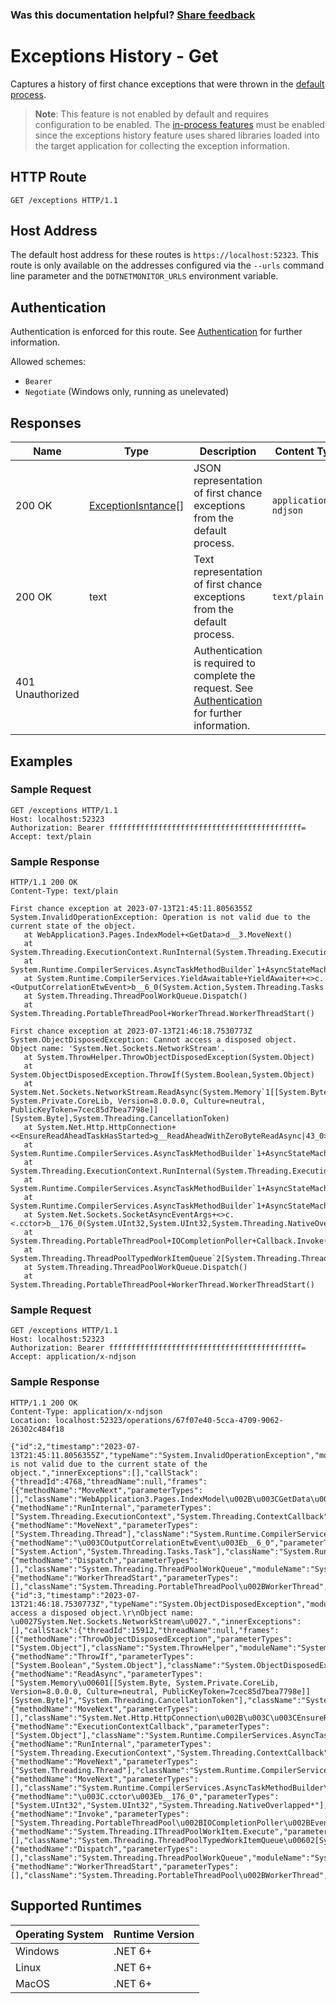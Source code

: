 
### Was this documentation helpful? [Share feedback](https://www.research.net/r/DGDQWXH?src=documentation%2Fapi%exceptions)

# Exceptions History - Get

Captures a history of first chance exceptions that were thrown in the [default process](defaultprocess.md).

>**Note**: This feature is not enabled by default and requires configuration to be enabled. The [in-process features](./../configuration/in-process-features-configuration.md) must be enabled since the exceptions history feature uses shared libraries loaded into the target application for collecting the exception information.

## HTTP Route

```http
GET /exceptions HTTP/1.1
```

## Host Address

The default host address for these routes is `https://localhost:52323`. This route is only available on the addresses configured via the `--urls` command line parameter and the `DOTNETMONITOR_URLS` environment variable.

## Authentication

Authentication is enforced for this route. See [Authentication](./../authentication.md) for further information.

Allowed schemes:
- `Bearer`
- `Negotiate` (Windows only, running as unelevated)

## Responses

| Name | Type | Description | Content Type |
|---|---|---|---|
| 200 OK | [ExceptionIsntance](definitions.md#exceptioninstance)[] | JSON representation of first chance exceptions from the default process. | `application/x-ndjson` |
| 200 OK | text | Text representation of first chance exceptions from the default process. | `text/plain` |
| 401 Unauthorized | | Authentication is required to complete the request. See [Authentication](./../authentication.md) for further information. | |

## Examples

### Sample Request

```http
GET /exceptions HTTP/1.1
Host: localhost:52323
Authorization: Bearer fffffffffffffffffffffffffffffffffffffffffff=
Accept: text/plain
```

### Sample Response

```http
HTTP/1.1 200 OK
Content-Type: text/plain

First chance exception at 2023-07-13T21:45:11.8056355Z
System.InvalidOperationException: Operation is not valid due to the current state of the object.
   at WebApplication3.Pages.IndexModel+<GetData>d__3.MoveNext()
   at System.Threading.ExecutionContext.RunInternal(System.Threading.ExecutionContext,System.Threading.ContextCallback,System.Object)
   at System.Runtime.CompilerServices.AsyncTaskMethodBuilder`1+AsyncStateMachineBox`1[System.Runtime.CompilerServices.AsyncTaskMethodBuilder`1+AsyncStateMachineBox`1+TResult,System.Runtime.CompilerServices.AsyncTaskMethodBuilder`1+AsyncStateMachineBox`1+TStateMachine].MoveNext(System.Threading.Thread)
   at System.Runtime.CompilerServices.YieldAwaitable+YieldAwaiter+<>c.<OutputCorrelationEtwEvent>b__6_0(System.Action,System.Threading.Tasks.Task)
   at System.Threading.ThreadPoolWorkQueue.Dispatch()
   at System.Threading.PortableThreadPool+WorkerThread.WorkerThreadStart()

First chance exception at 2023-07-13T21:46:18.7530773Z
System.ObjectDisposedException: Cannot access a disposed object.
Object name: 'System.Net.Sockets.NetworkStream'.
   at System.ThrowHelper.ThrowObjectDisposedException(System.Object)
   at System.ObjectDisposedException.ThrowIf(System.Boolean,System.Object)
   at System.Net.Sockets.NetworkStream.ReadAsync(System.Memory`1[[System.Byte, System.Private.CoreLib, Version=8.0.0.0, Culture=neutral, PublicKeyToken=7cec85d7bea7798e]][System.Byte],System.Threading.CancellationToken)
   at System.Net.Http.HttpConnection+<<EnsureReadAheadTaskHasStarted>g__ReadAheadWithZeroByteReadAsync|43_0>d.MoveNext()
   at System.Runtime.CompilerServices.AsyncTaskMethodBuilder`1+AsyncStateMachineBox`1[System.Runtime.CompilerServices.AsyncTaskMethodBuilder`1+AsyncStateMachineBox`1+TResult,System.Runtime.CompilerServices.AsyncTaskMethodBuilder`1+AsyncStateMachineBox`1+TStateMachine].ExecutionContextCallback(System.Object)
   at System.Threading.ExecutionContext.RunInternal(System.Threading.ExecutionContext,System.Threading.ContextCallback,System.Object)
   at System.Runtime.CompilerServices.AsyncTaskMethodBuilder`1+AsyncStateMachineBox`1[System.Runtime.CompilerServices.AsyncTaskMethodBuilder`1+AsyncStateMachineBox`1+TResult,System.Runtime.CompilerServices.AsyncTaskMethodBuilder`1+AsyncStateMachineBox`1+TStateMachine].MoveNext(System.Threading.Thread)
   at System.Runtime.CompilerServices.AsyncTaskMethodBuilder`1+AsyncStateMachineBox`1[System.Runtime.CompilerServices.AsyncTaskMethodBuilder`1+AsyncStateMachineBox`1+TResult,System.Runtime.CompilerServices.AsyncTaskMethodBuilder`1+AsyncStateMachineBox`1+TStateMachine].MoveNext()
   at System.Net.Sockets.SocketAsyncEventArgs+<>c.<.cctor>b__176_0(System.UInt32,System.UInt32,System.Threading.NativeOverlapped*)
   at System.Threading.PortableThreadPool+IOCompletionPoller+Callback.Invoke(System.Threading.PortableThreadPool+IOCompletionPoller+Event)
   at System.Threading.ThreadPoolTypedWorkItemQueue`2[System.Threading.ThreadPoolTypedWorkItemQueue`2+T,System.Threading.ThreadPoolTypedWorkItemQueue`2+TCallback].System.Threading.IThreadPoolWorkItem.Execute()
   at System.Threading.ThreadPoolWorkQueue.Dispatch()
   at System.Threading.PortableThreadPool+WorkerThread.WorkerThreadStart()
```

### Sample Request

```http
GET /exceptions HTTP/1.1
Host: localhost:52323
Authorization: Bearer fffffffffffffffffffffffffffffffffffffffffff=
Accept: application/x-ndjson
```

### Sample Response

```http
HTTP/1.1 200 OK
Content-Type: application/x-ndjson
Location: localhost:52323/operations/67f07e40-5cca-4709-9062-26302c484f18

{"id":2,"timestamp":"2023-07-13T21:45:11.8056355Z","typeName":"System.InvalidOperationException","moduleName":"System.Private.CoreLib.dll","message":"Operation is not valid due to the current state of the object.","innerExceptions":[],"callStack":{"threadId":4768,"threadName":null,"frames":[{"methodName":"MoveNext","parameterTypes":[],"className":"WebApplication3.Pages.IndexModel\u002B\u003CGetData\u003Ed__3","moduleName":"WebApplication3.dll"},{"methodName":"RunInternal","parameterTypes":["System.Threading.ExecutionContext","System.Threading.ContextCallback","System.Object"],"className":"System.Threading.ExecutionContext","moduleName":"System.Private.CoreLib.dll"},{"methodName":"MoveNext","parameterTypes":["System.Threading.Thread"],"className":"System.Runtime.CompilerServices.AsyncTaskMethodBuilder\u00601\u002BAsyncStateMachineBox\u00601[System.Runtime.CompilerServices.AsyncTaskMethodBuilder\u00601\u002BAsyncStateMachineBox\u00601\u002BTResult,System.Runtime.CompilerServices.AsyncTaskMethodBuilder\u00601\u002BAsyncStateMachineBox\u00601\u002BTStateMachine]","moduleName":"System.Private.CoreLib.dll"},{"methodName":"\u003COutputCorrelationEtwEvent\u003Eb__6_0","parameterTypes":["System.Action","System.Threading.Tasks.Task"],"className":"System.Runtime.CompilerServices.YieldAwaitable\u002BYieldAwaiter\u002B\u003C\u003Ec","moduleName":"System.Private.CoreLib.dll"},{"methodName":"Dispatch","parameterTypes":[],"className":"System.Threading.ThreadPoolWorkQueue","moduleName":"System.Private.CoreLib.dll"},{"methodName":"WorkerThreadStart","parameterTypes":[],"className":"System.Threading.PortableThreadPool\u002BWorkerThread","moduleName":"System.Private.CoreLib.dll"}]}}
{"id":3,"timestamp":"2023-07-13T21:46:18.7530773Z","typeName":"System.ObjectDisposedException","moduleName":"System.Private.CoreLib.dll","message":"Cannot access a disposed object.\r\nObject name: \u0027System.Net.Sockets.NetworkStream\u0027.","innerExceptions":[],"callStack":{"threadId":15912,"threadName":null,"frames":[{"methodName":"ThrowObjectDisposedException","parameterTypes":["System.Object"],"className":"System.ThrowHelper","moduleName":"System.Private.CoreLib.dll"},{"methodName":"ThrowIf","parameterTypes":["System.Boolean","System.Object"],"className":"System.ObjectDisposedException","moduleName":"System.Private.CoreLib.dll"},{"methodName":"ReadAsync","parameterTypes":["System.Memory\u00601[[System.Byte, System.Private.CoreLib, Version=8.0.0.0, Culture=neutral, PublicKeyToken=7cec85d7bea7798e]][System.Byte]","System.Threading.CancellationToken"],"className":"System.Net.Sockets.NetworkStream","moduleName":"System.Net.Sockets.dll"},{"methodName":"MoveNext","parameterTypes":[],"className":"System.Net.Http.HttpConnection\u002B\u003C\u003CEnsureReadAheadTaskHasStarted\u003Eg__ReadAheadWithZeroByteReadAsync|43_0\u003Ed","moduleName":"System.Net.Http.dll"},{"methodName":"ExecutionContextCallback","parameterTypes":["System.Object"],"className":"System.Runtime.CompilerServices.AsyncTaskMethodBuilder\u00601\u002BAsyncStateMachineBox\u00601[System.Runtime.CompilerServices.AsyncTaskMethodBuilder\u00601\u002BAsyncStateMachineBox\u00601\u002BTResult,System.Runtime.CompilerServices.AsyncTaskMethodBuilder\u00601\u002BAsyncStateMachineBox\u00601\u002BTStateMachine]","moduleName":"System.Private.CoreLib.dll"},{"methodName":"RunInternal","parameterTypes":["System.Threading.ExecutionContext","System.Threading.ContextCallback","System.Object"],"className":"System.Threading.ExecutionContext","moduleName":"System.Private.CoreLib.dll"},{"methodName":"MoveNext","parameterTypes":["System.Threading.Thread"],"className":"System.Runtime.CompilerServices.AsyncTaskMethodBuilder\u00601\u002BAsyncStateMachineBox\u00601[System.Runtime.CompilerServices.AsyncTaskMethodBuilder\u00601\u002BAsyncStateMachineBox\u00601\u002BTResult,System.Runtime.CompilerServices.AsyncTaskMethodBuilder\u00601\u002BAsyncStateMachineBox\u00601\u002BTStateMachine]","moduleName":"System.Private.CoreLib.dll"},{"methodName":"MoveNext","parameterTypes":[],"className":"System.Runtime.CompilerServices.AsyncTaskMethodBuilder\u00601\u002BAsyncStateMachineBox\u00601[System.Runtime.CompilerServices.AsyncTaskMethodBuilder\u00601\u002BAsyncStateMachineBox\u00601\u002BTResult,System.Runtime.CompilerServices.AsyncTaskMethodBuilder\u00601\u002BAsyncStateMachineBox\u00601\u002BTStateMachine]","moduleName":"System.Private.CoreLib.dll"},{"methodName":"\u003C.cctor\u003Eb__176_0","parameterTypes":["System.UInt32","System.UInt32","System.Threading.NativeOverlapped*"],"className":"System.Net.Sockets.SocketAsyncEventArgs\u002B\u003C\u003Ec","moduleName":"System.Net.Sockets.dll"},{"methodName":"Invoke","parameterTypes":["System.Threading.PortableThreadPool\u002BIOCompletionPoller\u002BEvent"],"className":"System.Threading.PortableThreadPool\u002BIOCompletionPoller\u002BCallback","moduleName":"System.Private.CoreLib.dll"},{"methodName":"System.Threading.IThreadPoolWorkItem.Execute","parameterTypes":[],"className":"System.Threading.ThreadPoolTypedWorkItemQueue\u00602[System.Threading.ThreadPoolTypedWorkItemQueue\u00602\u002BT,System.Threading.ThreadPoolTypedWorkItemQueue\u00602\u002BTCallback]","moduleName":"System.Private.CoreLib.dll"},{"methodName":"Dispatch","parameterTypes":[],"className":"System.Threading.ThreadPoolWorkQueue","moduleName":"System.Private.CoreLib.dll"},{"methodName":"WorkerThreadStart","parameterTypes":[],"className":"System.Threading.PortableThreadPool\u002BWorkerThread","moduleName":"System.Private.CoreLib.dll"}]}}
```

## Supported Runtimes

| Operating System | Runtime Version |
|---|---|
| Windows | .NET 6+ |
| Linux | .NET 6+ |
| MacOS | .NET 6+ |
